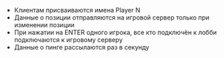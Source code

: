 - Клиентам присваиваются имена Player N
- Данные о позиции отправляются на игровой сервер только при изменении позиции
- При нажатии на ENTER одного игрока, все кто подключён к лобби подключаются к игровому серверу
- Данные о пинге рассылаются раз в секунду
